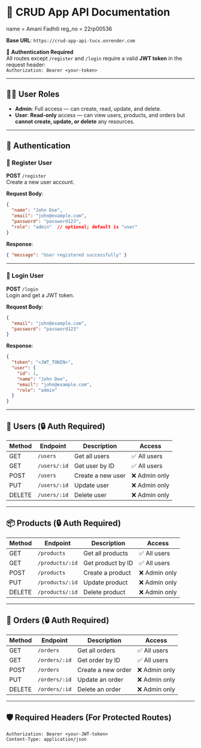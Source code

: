 # 📘 CRUD App API Documentation

name = Amani Fadhili
reg_no = 22rp00536



**Base URL**: `https://crud-app-api-tucx.onrender.com`

🔐 **Authentication Required**  
All routes except `/register` and `/login` require a valid **JWT token** in the request header:  
`Authorization: Bearer <your-token>`

---

## 🧑‍💻 User Roles

- **Admin**: Full access — can create, read, update, and delete.
- **User**: **Read-only** access — can view users, products, and orders but **cannot create, update, or delete** any resources.

---

## 🔐 Authentication

### 🔸 Register User  
**POST** `/register`  
Create a new user account.

**Request Body**:
```json
{
  "name": "John Doe",
  "email": "john@example.com",
  "password": "password123",
  "role": "admin"  // optional; default is "user"
}
```

**Response**:
```json
{ "message": "User registered successfully" }
```

---

### 🔸 Login User  
**POST** `/login`  
Login and get a JWT token.

**Request Body**:
```json
{
  "email": "john@example.com",
  "password": "password123"
}
```

**Response**:
```json
{
  "token": "<JWT_TOKEN>",
  "user": {
    "id": 1,
    "name": "John Doe",
    "email": "john@example.com",
    "role": "admin"
  }
}
```

---

## 👤 Users (🔒 Auth Required)

| Method | Endpoint        | Description             | Access     |
|--------|------------------|--------------------------|------------|
| GET    | `/users`         | Get all users            | ✅ All users |
| GET    | `/users/:id`     | Get user by ID           | ✅ All users |
| POST   | `/users`         | Create a new user        | ❌ Admin only |
| PUT    | `/users/:id`     | Update user              | ❌ Admin only |
| DELETE | `/users/:id`     | Delete user              | ❌ Admin only |

---

## 📦 Products (🔒 Auth Required)

| Method | Endpoint         | Description               | Access       |
|--------|------------------|---------------------------|--------------|
| GET    | `/products`      | Get all products          | ✅ All users |
| GET    | `/products/:id`  | Get product by ID         | ✅ All users |
| POST   | `/products`      | Create a product          | ❌ Admin only |
| PUT    | `/products/:id`  | Update product            | ❌ Admin only |
| DELETE | `/products/:id`  | Delete product            | ❌ Admin only |

---

## 🛒 Orders (🔒 Auth Required)

| Method | Endpoint       | Description               | Access       |
|--------|----------------|---------------------------|--------------|
| GET    | `/orders`      | Get all orders            | ✅ All users |
| GET    | `/orders/:id`  | Get order by ID           | ✅ All users |
| POST   | `/orders`      | Create a new order        | ❌ Admin only |
| PUT    | `/orders/:id`  | Update an order           | ❌ Admin only |
| DELETE | `/orders/:id`  | Delete an order           | ❌ Admin only |

---

## 🛡 Required Headers (For Protected Routes)
```http
Authorization: Bearer <your-JWT-token>
Content-Type: application/json
```